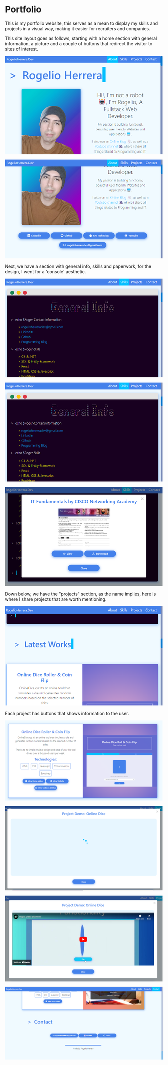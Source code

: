 <h1 align="left">Portfolio</h1>

<p align="left">
This is my portfolio website, this serves as a mean to display my skills and projects in a visual way, making it easier for recruiters and companies.
</p>

<p align="left">
This site layout goes as follows, starting with a home section with general information, a picture and a couple of buttons that redirect the visitor to sites of interest.
</p>

<p align="center">
    <img src="/Screenshots/Home-1.png">
</p>
<p align="center">
    <img src="/Screenshots/Home-2.png">
</p>

<p align="left">
Next, we have a section with general info, skills and paperwork, for the design, I went for a 'console' aesthetic.
</p>

<p align="center">
    <img src="/Screenshots/Info-1.png">
</p>
<p align="center">
    <img src="/Screenshots/Info-1.png">
</p>
<p align="center">
    <img src="/Screenshots/Info-modal.png">
</p>

<p align="left">
Down below, we have the "projects" section, as the name implies, here is where I share projects that are worth mentioning.
</p>

<p align="center">
    <img src="/Screenshots/projects-1.png">
</p>

<p align="left">
Each project has buttons that shows information to the user.
</p>

<p align="center">
    <img src="/Screenshots/projects-2.png">
</p>
<p align="center">
    <img src="/Screenshots/project-modal-loader.png">
</p>
<p align="center">
    <img src="/Screenshots/project-modal-video.png">
</p>

<p align="center">
    <img src="/Screenshots/contact.png">
</p>
